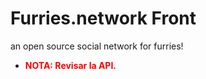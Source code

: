 # Furries.network Front
an open source social network for furries!
- <strong style="color: red">NOTA: Revisar la API.</strong>
